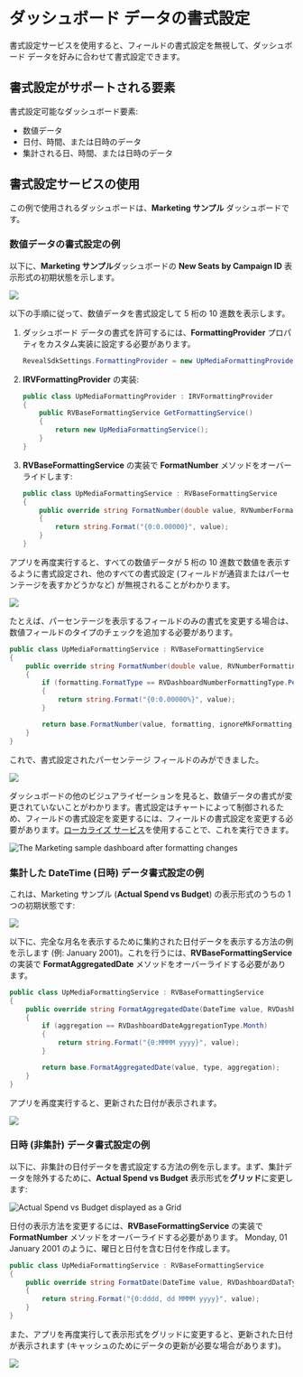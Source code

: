 # ダッシュボード データの書式設定
書式設定サービスを使用すると、フィールドの書式設定を無視して、ダッシュボード データを好みに合わせて書式設定できます。

## 書式設定がサポートされる要素

書式設定可能なダッシュボード要素:

  - 数値データ
  - 日付、時間、または日時のデータ
  - 集計される日、時間、または日時のデータ

## 書式設定サービスの使用

この例で使用されるダッシュボードは、**Marketing サンプル** ダッシュボードです。

### 数値データの書式設定の例

以下に、**Marketing サンプル**ダッシュボードの **New Seats by Campaign ID** 表示形式の初期状態を示します。

![](images/formatting-numeric-data-initial-state.png)

以下の手順に従って、数値データを書式設定して 5 桁の 10 進数を表示します。

1.  ダッシュボード データの書式を許可するには、**FormattingProvider** プロパティをカスタム実装に設定する必要があります。

    ``` csharp
    RevealSdkSettings.FormattingProvider = new UpMediaFormattingProvider();
    ```

2.  **IRVFormattingProvider** の実装:

    ``` csharp
    public class UpMediaFormattingProvider : IRVFormattingProvider
    {
        public RVBaseFormattingService GetFormattingService()
        {
            return new UpMediaFormattingService();
        }
    }
    ```

3.  **RVBaseFormattingService** の実装で **FormatNumber** メソッドをオーバーライドします:

    ``` csharp
    public class UpMediaFormattingService : RVBaseFormattingService
    {
        public override string FormatNumber(double value, RVNumberFormattingSpec formatting, bool ignoreMkFormatting)
        {
            return string.Format("{0:0.00000}", value);
        }
    }
    ```

アプリを再度実行すると、すべての数値データが 5 桁の 10 進数で数値を表示するように書式設定され、他のすべての書式設定 (フィールドが通貨またはパーセンテージを表すかどうかなど) が無視されることがわかります。

![](images/formatting-numeric-data-result.png)

たとえば、パーセンテージを表示するフィールドのみの書式を変更する場合は、数値フィールドのタイプのチェックを追加する必要があります。

``` csharp
public class UpMediaFormattingService : RVBaseFormattingService
{
    public override string FormatNumber(double value, RVNumberFormattingSpec formatting, bool ignoreMkFormatting)
    {
        if (formatting.FormatType == RVDashboardNumberFormattingType.Percent)
        {
            return string.Format("{0:0.00000%}", value);
        }

        return base.FormatNumber(value, formatting, ignoreMkFormatting);
    }
}
```

これで、書式設定されたパーセンテージ フィールドのみができました。

![](images/formatting-numeric-data-percentage-result.png)

ダッシュボードの他のビジュアライゼーションを見ると、数値データの書式が変更されていないことがわかります。書式設定はチャートによって制御されるため、フィールドの書式設定を変更するには、フィールドの書式設定を変更する必要があります。[ローカライズ サービス](localizing-dashboards.md)を使用することで、これを実行できます。

![The Marketing sample dashboard after formatting changes](images/formatting-service-marketing-sample-result.png)

### 集計した DateTime (日時) データ書式設定の例

これは、Marketing サンプル (**Actual Spend vs Budget**) の表示形式のうちの 1 つの初期状態です:

![](images/formatting-visualization-aggregated-datetime-initial-state.png)

以下に、完全な月名を表示するために集約された日付データを表示する方法の例を示します (例: January 2001)。これを行うには、**RVBaseFormattingService** の実装で **FormatAggregatedDate** メソッドをオーバーライドする必要があります。

``` csharp
public class UpMediaFormattingService : RVBaseFormattingService
{
    public override string FormatAggregatedDate(DateTime value, RVDashboardDataType type, RVDashboardDateAggregationType aggregation, RVDateFormattingSpec formatting)
    {
        if (aggregation == RVDashboardDateAggregationType.Month)
        {
            return string.Format("{0:MMMM yyyy}", value);
        }

        return base.FormatAggregatedDate(value, type, aggregation);
    }
}
```

アプリを再度実行すると、更新された日付が表示されます。

![](images/formatting-aggregated-datetime-result.png)

### 日時 (非集計) データ書式設定の例

以下に、非集計の日付データを書式設定する方法の例を示します。まず、集計データを除外するために、**Actual Spend vs Budget** 表示形式を**グリッド**に変更します:

![Actual Spend vs Budget displayed as a Grid](images/formatting-non-aggregated-date-grid.png)

日付の表示方法を変更するには、**RVBaseFormattingService** の実装で **FormatNumber** メソッドをオーバーライドする必要があります。
Monday, 01 January 2001 のように、曜日と日付を含む日付を作成します。

``` csharp
public class UpMediaFormattingService : RVBaseFormattingService
{
    public override string FormatDate(DateTime value, RVDashboardDataType type, RVDateFormattingSpec formatting, bool localTimeZone)
    {
        return string.Format("{0:dddd, dd MMMM yyyy}", value);
    }
}
```

また、アプリを再度実行して表示形式をグリッドに変更すると、更新された日付が表示されます (キャッシュのためにデータの更新が必要な場合があります)。

![](images/formatting-non-aggregated-date-result.png)
